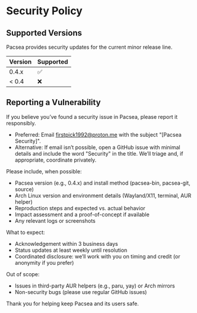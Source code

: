 # Security Policy

## Supported Versions

Pacsea provides security updates for the current minor release line.

| Version | Supported          |
| ------- | ------------------ |
| 0.4.x   | :white_check_mark: |
| < 0.4   | :x:                |

## Reporting a Vulnerability

If you believe you’ve found a security issue in Pacsea, please report it responsibly.

- Preferred: Email firstpick1992@proton.me with the subject "[Pacsea Security]".
- Alternative: If email isn’t possible, open a GitHub issue with minimal details and include the word "Security" in the title. We’ll triage and, if appropriate, coordinate privately.

Please include, when possible:
- Pacsea version (e.g., 0.4.x) and install method (pacsea-bin, pacsea-git, source)
- Arch Linux version and environment details (Wayland/X11, terminal, AUR helper)
- Reproduction steps and expected vs. actual behavior
- Impact assessment and a proof-of-concept if available
- Any relevant logs or screenshots

What to expect:
- Acknowledgement within 3 business days
- Status updates at least weekly until resolution
- Coordinated disclosure: we’ll work with you on timing and credit (or anonymity if you prefer)

Out of scope:
- Issues in third-party AUR helpers (e.g., paru, yay) or Arch mirrors
- Non-security bugs (please use regular GitHub issues)

Thank you for helping keep Pacsea and its users safe.
